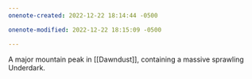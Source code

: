 ```yaml
---
onenote-created: 2022-12-22 18:14:44 -0500

onenote-modified: 2022-12-22 18:15:09 -0500

---
```


A major mountain peak in [[Dawndust]], containing a massive sprawling Underdark.

